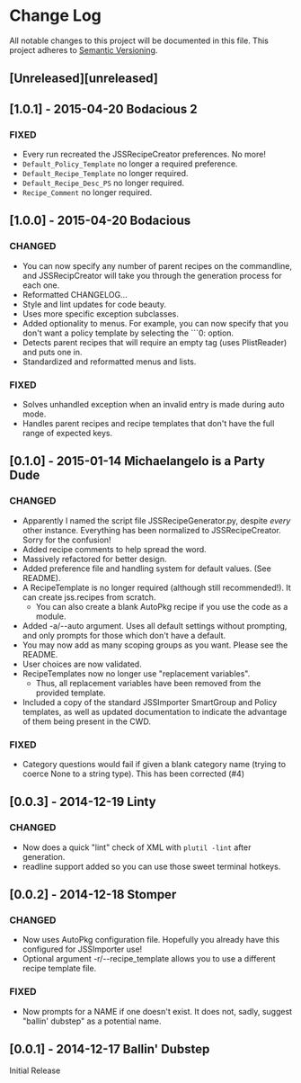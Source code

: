 # Change Log
All notable changes to this project will be documented in this file.
This project adheres to [Semantic Versioning](http://semver.org/).

## [Unreleased][unreleased]

## [1.0.1] - 2015-04-20 Bodacious 2
### FIXED
- Every run recreated the JSSRecipeCreator preferences. No more!
- ```Default_Policy_Template``` no longer a required preference.
- ```Default_Recipe_Template``` no longer required.
- ```Default_Recipe_Desc_PS``` no longer required.
- ```Recipe_Comment``` no longer required.

## [1.0.0] - 2015-04-20 Bodacious
### CHANGED
- You can now specify any number of parent recipes on the commandline, and JSSRecipCreator will take you through the generation process for each one.
- Reformatted CHANGELOG...
- Style and lint updates for code beauty.
- Uses more specific exception subclasses.
- Added optionality to menus. For example, you can now specify that you don't want a policy template by selecting the ```0: <None> option.
- Detects parent recipes that will require an empty <version> tag (uses PlistReader) and puts one in.
- Standardized and reformatted menus and lists.

### FIXED
- Solves unhandled exception when an invalid entry is made during auto mode.
- Handles parent recipes and recipe templates that don't have the full range of expected keys.

## [0.1.0] - 2015-01-14 Michaelangelo is a Party Dude
### CHANGED
- Apparently I named the script file JSSRecipeGenerator.py, despite *every* other instance. Everything has been normalized to JSSRecipeCreator. Sorry for the confusion!
- Added recipe comments to help spread the word.
- Massively refactored for better design.
- Added preference file and handling system for default values. (See README).
- A RecipeTemplate is no longer required (although still recommended!). It can create jss.recipes from scratch.
	- You can also create a blank AutoPkg recipe if you use the code as a module.
- Added -a/--auto argument. Uses all default settings without prompting, and only prompts for those which don't have a default.
- You may now add as many scoping groups as you want. Please see the README.
- User choices are now validated.
- RecipeTemplates now no longer use "replacement variables".
	- Thus, all replacement variables have been removed from the provided template.
- Included a copy of the standard JSSImporter SmartGroup and Policy templates, as well as updated documentation to indicate the advantage of them being present in the CWD.

### FIXED
- Category questions would fail if given a blank category name (trying to coerce None to a string type). This has been corrected (#4)

## [0.0.3] - 2014-12-19 Linty
### CHANGED

- Now does a quick "lint" check of XML with ```plutil -lint``` after generation.
- readline support added so you can use those sweet terminal hotkeys.

## [0.0.2] - 2014-12-18 Stomper
### CHANGED
- Now uses AutoPkg configuration file. Hopefully you already have this configured for JSSImporter use!
- Optional argument -r/--recipe_template allows you to use a different recipe template file.

### FIXED
- Now prompts for a NAME if one doesn't exist. It does not, sadly, suggest "ballin' dubstep" as a potential name. 

## [0.0.1] - 2014-12-17 Ballin' Dubstep

Initial Release

